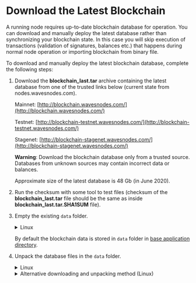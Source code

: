 # Download the Latest Blockchain

A running node requires up-to-date blockchain database for operation. You can download and manually deploy the latest database rather than synchronizing your blockchain state. In this case you will skip execution of transactions (validation of signatures, balances etc.) that happens during normal node operation or importing blockchain from binary file.

To download and manually deploy the latest blockchain database, complete the following steps:

1. Download the **blockchain_last.tar** archive containing the latest database from one of the trusted links below (current state from nodes.wavesnodes.com).
  
   Mainnet: [http://blockchain.wavesnodes.com/](http://blockchain.wavesnodes.com/)

   Testnet: [http://blockchain-testnet.wavesnodes.com/](http://blockchain-testnet.wavesnodes.com/)

   Stagenet: [http://blockchain-stagenet.wavesnodes.com/](http://blockchain-stagenet.wavesnodes.com/)

   **Warning**: Download the blockchain database only from a trusted source. Databases from unknown sources may contain incorrect data or balances.

   Approximate size of the latest database is 48 Gb (in June 2020).

2. Run the checksum with some tool to test files (checksum of the **blockchain_last.tar** file should be the same as inside **blockchain_last.tar.SHA1SUM** file).

3. Empty the existing `data` folder.

   <details>
     <summary>Linux</summary>
  
     ```sudo rm -rdf /var/lib/waves/data```.
   </details>

   By default the blockchain data is stored in `data` folder in [base application directory](/en/waves-node/node-configuration#default-application-directory).

4. Unpack the database files in the `data` folder.

   <details>
     <summary>Linux</summary>
  
     ```tar -xvf blockchain_last.tar -C /var/lib/waves/data```
   </details>

   <details>
     <summary>Alternative downloading and unpacking method (Linux)</summary>
  
     Traditional downloading and unpacking method requires much disc space. In some cases the disc space is only enough for the blockchain itself and very little extra.
     Linux users can save disc space by using one of the following commands to unpack the archive during the downloading, so that the unpacked database files will be saved on disc without storing the archive.

     If the node is installed from **DEB** package, run the following commands:

     ```bash
     cd /var/lib/waves
     sudo -u waves bash -c "wget -qO- http://blockchain.wavesnodes.com/blockchain_last.tar --show-progress | tar xf -"
     ```

     If the node is running from a **JAR** file, navigate to the `data` folder where the node's database is stored and run the following command:

     ```bash
     wget -qO- http://blockchain.wavesnodes.com/blockchain_last.tar --show-progress | tar xf -
     ```
  
    </details>

